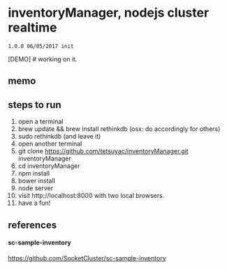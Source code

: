# inventoryManager, nodejs cluster realtime

```
1.0.0 06/05/2017 init
```

[DEMO] # working on it.

## memo

## steps to run
1. open a terminal
1. brew update && brew install rethinkdb (osx: do accordingly for others)
1. sudo rethinkdb (and leave it)
1. open another terminal
1. git clone https://github.com/tetsuyac/inventoryManager.git inventoryManager
1. cd inventoryManager
1. npm install
1. bower install
1. node server
1. visit http://localhost:8000 with two local browsers.
1. have a fun!

## references
#### sc-sample-inventory
https://github.com/SocketCluster/sc-sample-inventory